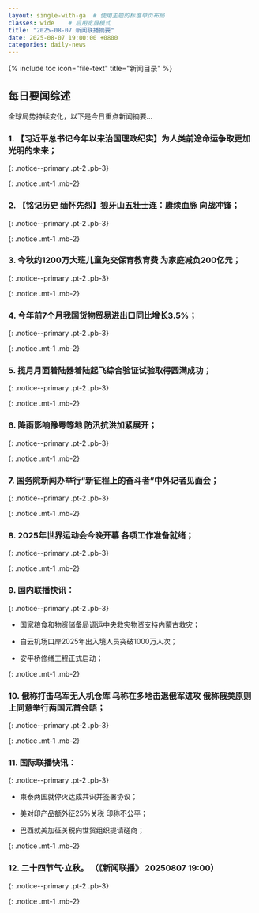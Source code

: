 ```yaml
---
layout: single-with-ga  # 使用主题的标准单页布局
classes: wide    # 启用宽屏模式
title: "2025-08-07 新闻联播摘要"
date: 2025-08-07 19:00:00 +0800
categories: daily-news
---
```


{% include toc icon="file-text" title="新闻目录" %}
   
## 每日要闻综述

全球局势持续变化，以下是今日重点新闻摘要...

### 1. 【习近平总书记今年以来治国理政纪实】为人类前途命运争取更加光明的未来； 

{: .notice--primary .pt-2 .pb-3}

{: .notice .mt-1 .mb-2}

### 2. 【铭记历史 缅怀先烈】狼牙山五壮士连：赓续血脉 向战冲锋； 

{: .notice--primary .pt-2 .pb-3}

{: .notice .mt-1 .mb-2}

### 3. 今秋约1200万大班儿童免交保育教育费 为家庭减负200亿元； 

{: .notice--primary .pt-2 .pb-3}

{: .notice .mt-1 .mb-2}

### 4. 今年前7个月我国货物贸易进出口同比增长3.5%； 

{: .notice--primary .pt-2 .pb-3}

{: .notice .mt-1 .mb-2}

### 5. 揽月月面着陆器着陆起飞综合验证试验取得圆满成功； 

{: .notice--primary .pt-2 .pb-3}

{: .notice .mt-1 .mb-2}

### 6. 降雨影响豫粤等地 防汛抗洪加紧展开； 

{: .notice--primary .pt-2 .pb-3}

{: .notice .mt-1 .mb-2}

### 7. 国务院新闻办举行“新征程上的奋斗者”中外记者见面会； 

{: .notice--primary .pt-2 .pb-3}

{: .notice .mt-1 .mb-2}

### 8. 2025年世界运动会今晚开幕 各项工作准备就绪； 

{: .notice--primary .pt-2 .pb-3}

{: .notice .mt-1 .mb-2}

### 9. 国内联播快讯： 

{: .notice--primary .pt-2 .pb-3}

- 国家粮食和物资储备局调运中央救灾物资支持内蒙古救灾；

- 白云机场口岸2025年出入境人员突破1000万人次；

- 安平桥修缮工程正式启动；

{: .notice .mt-1 .mb-2}

### 10. 俄称打击乌军无人机仓库 乌称在多地击退俄军进攻 俄称俄美原则上同意举行两国元首会晤； 

{: .notice--primary .pt-2 .pb-3}

{: .notice .mt-1 .mb-2}

### 11. 国际联播快讯： 

{: .notice--primary .pt-2 .pb-3}

- 柬泰两国就停火达成共识并签署协议；

- 美对印产品额外征25%关税 印称不公平；

- 巴西就美加征关税向世贸组织提请磋商；

{: .notice .mt-1 .mb-2}

### 12. 二十四节气·立秋。 （《新闻联播》 20250807 19:00） 

{: .notice--primary .pt-2 .pb-3}

{: .notice .mt-1 .mb-2}